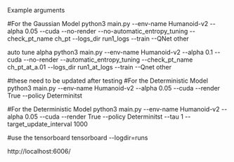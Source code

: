 



Example arguments

#For the Gaussian Model
python3 main.py --env-name Humanoid-v2 --alpha 0.05 --cuda --no-render --no-automatic_entropy_tuning --check_pt_name ch_pt --logs_dir run1_logs --train --QNet other

auto tune alpha 
python3 main.py --env-name Humanoid-v2 --alpha 0.1 --cuda --no-render --automatic_entropy_tuning --check_pt_name ch_pt_at_a.01 --logs_dir run1_at_logs --train --Qnet other

#these need to be updated after testing
#For the Deterministic Model
python3 main.py --env-name Humanoid-v2 --alpha 0.05 --cuda --render True --policy Determinitst

#For the Deterministic Model
python3 main.py --env-name Humanoid-v2 --alpha 0.05 --cuda --render True --policy Determinitst --tau 1 --target_update_interval 1000

#use the tensorboard
tensorboard --logdir=runs

http://localhost:6006/
